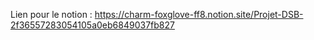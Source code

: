 Lien pour le notion : 
https://charm-foxglove-ff8.notion.site/Projet-DSB-2f36557283054105a0eb6849037fb827

